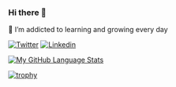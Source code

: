 ### Hi there 👋


🌱 I’m addicted to learning and growing every day


[![Twitter](https://img.shields.io/badge/-Twitter-222222?style=flat-square&logo=twitter&logoColor=white&link=https://https://twitter.com/ez_rios)](https://twitter.com/rbhatia46/)
[![Linkedin](https://img.shields.io/badge/-LinkedIn-222222?style=flat-square&logo=Linkedin&logoColor=white&link=https://www.linkedin.com/in/rahul-bhatia-67ba08121/)](https://https://www.linkedin.com/in/ezenielrios/)

[![My GitHub Language Stats](https://github-readme-stats.vercel.app/api/top-langs/?username=ezenielrios&langs_count=5&theme=tokyonight)]()


[![trophy](https://github-profile-trophy.vercel.app/?username=EZENIELRIOS)](https://github.com/EZENIELRIOS/github-profile-trophy)

